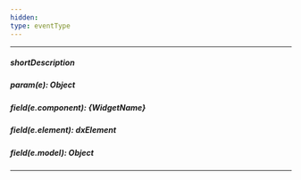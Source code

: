 ```yaml
---
hidden: 
type: eventType
---
```

---
##### shortDescription

##### param(e): Object

##### field(e.component): {WidgetName}

##### field(e.element): dxElement

##### field(e.model): Object

---
